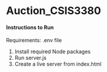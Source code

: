 # Auction_CSIS3380

#### Instructions to Run
Requirements: .env file
1. Install required Node packages
2. Run server.js
3. Create a live server from index.html

